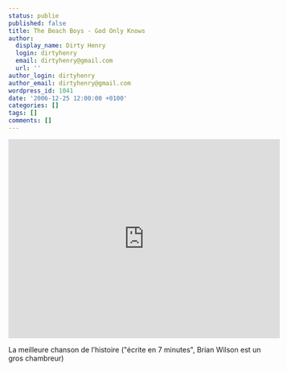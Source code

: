 ```yaml
---
status: publie
published: false
title: The Beach Boys - God Only Knows
author:
  display_name: Dirty Henry
  login: dirtyhenry
  email: dirtyhenry@gmail.com
  url: ''
author_login: dirtyhenry
author_email: dirtyhenry@gmail.com
wordpress_id: 1041
date: '2006-12-25 12:00:00 +0100'
categories: []
tags: []
comments: []
---
```

<iframe width="540" height="396" src="http://www.youtube.com/embed/AOMyS78o5YI" frameborder="0" allowfullscreen></iframe>

La meilleure chanson de l’histoire ("écrite en 7 minutes", Brian Wilson est un gros chambreur) 
